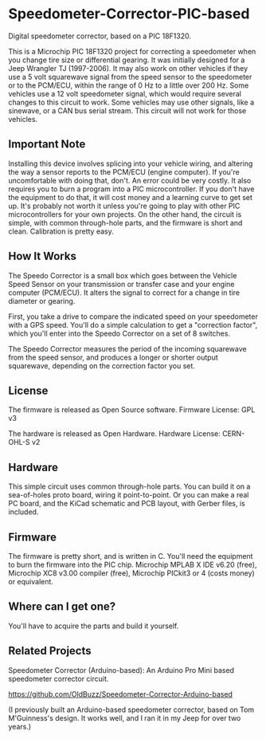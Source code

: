 # Speedometer-Corrector-PIC-based
Digital speedometer corrector, based on a PIC 18F1320.

This is a Microchip PIC 18F1320 project for correcting a speedometer when you change tire size or differential gearing. It was initially designed for a Jeep Wrangler TJ (1997-2006). It may also work on other vehicles if they use a 5 volt squarewave signal from the speed sensor to the speedometer or to the PCM/ECU, within the range of 0 Hz to a little over 200 Hz. Some vehicles use a 12 volt speedometer signal, which would require several changes to this circuit to work. Some vehicles may use other signals, like a sinewave, or a CAN bus serial stream. This circuit will not work for those vehicles.

## Important Note

Installing this device involves splicing into your vehicle wiring, and altering the way a sensor reports to the PCM/ECU (engine computer). If you're uncomfortable with doing that, don't. An error could be very costly. It also requires you to burn a program into a PIC microcontroller. If you don't have the equipment to do that, it will cost money and a learning curve to get set up. It's probably not worth it unless you're going to play with other PIC microcontrollers for your own projects. On the other hand, the circuit is simple, with common through-hole parts, and the firmware is short and clean. Calibration is pretty easy.

## How It Works

The Speedo Corrector is a small box which goes between the Vehicle Speed Sensor on your transmission or transfer case and your engine computer (PCM/ECU). It alters the signal to correct for a change in tire diameter or gearing.

First, you take a drive to compare the indicated speed on your speedometer with a GPS speed. You'll do a simple calculation to get a "correction factor", which you'll enter into the Speedo Corrector on a set of 8 switches.

The Speedo Corrector measures the period of the incoming squarewave from the speed sensor, and produces a longer or shorter output squarewave, depending on the correction factor you set.

## License

The firmware is released as Open Source software.
Firmware License: GPL v3

The hardware is released as Open Hardware.
Hardware License: CERN-OHL-S v2

## Hardware

This simple circuit uses common through-hole parts. You can build it on a sea-of-holes proto board, wiring it point-to-point. Or you can make a real PC board, and the KiCad schematic and PCB layout, with Gerber files, is included.

## Firmware

The firmware is pretty short, and is written in C. You'll need the equipment to burn the firmware into the PIC chip.  Microchip MPLAB X IDE v6.20 (free), Microchip XC8 v3.00 compiler (free), Microchip PICkit3 or 4 (costs money) or equivalent.

## Where can I get one?

You'll have to acquire the parts and build it yourself.

## Related Projects

Speedometer Corrector (Arduino-based): An Arduino Pro Mini based speedometer corrector circuit.

https://github.com/OldBuzz/Speedometer-Corrector-Arduino-based

(I previously built an Arduino-based speedometer corrector, based on Tom M'Guinness's design. It works well, and I ran it in my Jeep for over two years.)
